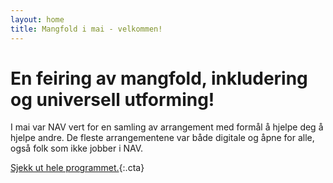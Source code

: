 ```yaml
---
layout: home 
title: Mangfold i mai - velkommen!
---
```

# En feiring av  mangfold, inkludering og universell utforming!

I mai var NAV vert for en samling av arrangement med formål å hjelpe deg å hjelpe andre. De fleste arrangementene var både digitale og åpne for alle, også folk som ikke jobber i NAV.

[Sjekk ut hele programmet.](/mangfold-i-mai/program/){:.cta}
